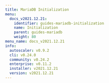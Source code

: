 ```yaml
---
title: MariaDB Initialization
menu:
  docs_v2021.12.21:
    identifier: guides-mariadb-initialization
    name: Initialization
    parent: guides-mariadb
    weight: 80
menu_name: docs_v2021.12.21
info:
  autoscaler: v0.9.2
  cli: v0.24.0
  community: v0.24.2
  enterprise: v0.11.2
  installer: v2021.12.21
  version: v2021.12.21
---
```


